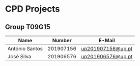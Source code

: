 # CPD Projects

## Group T09G15
| Name             | Number    | E-Mail             |
| ---------------- | --------- | ------------------ |
| António Santos         | 201907156 | up201907156@up.pt                |
| José Silva      | 201906576 | up201906576@up.pt               |

